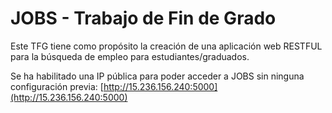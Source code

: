 # JOBS - Trabajo de Fin de Grado

Este TFG tiene como propósito la creación de una aplicación web RESTFUL para la búsqueda de empleo para estudiantes/graduados.

Se ha habilitado una IP pública para poder acceder a JOBS sin ninguna configuración previa: [http://15.236.156.240:5000](http://15.236.156.240:5000)
